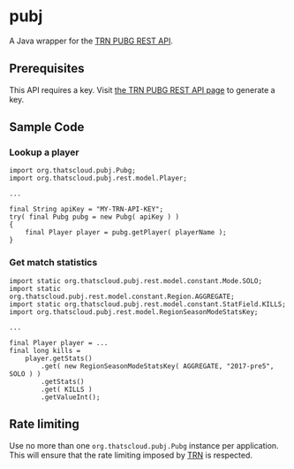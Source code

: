 # pubj

A Java wrapper for the [TRN PUBG REST API](https://pubgtracker.com/site-api).

## Prerequisites

This API requires a key. Visit [the TRN PUBG REST API page](https://pubgtracker.com/site-api) 
to generate a key.

## Sample Code

### Lookup a player
    
    import org.thatscloud.pubj.Pubg;
    import org.thatscloud.pubj.rest.model.Player;
    
    ...
    
    final String apiKey = "MY-TRN-API-KEY";
    try( final Pubg pubg = new Pubg( apiKey ) )
    {
        final Player player = pubg.getPlayer( playerName );
    }

### Get match statistics
    
    import static org.thatscloud.pubj.rest.model.constant.Mode.SOLO;
    import static org.thatscloud.pubj.rest.model.constant.Region.AGGREGATE;
    import static org.thatscloud.pubj.rest.model.constant.StatField.KILLS;
    import org.thatscloud.pubj.rest.model.RegionSeasonModeStatsKey;
    
    ...
    
    final Player player = ...
    final long kills =
        player.getStats()
            .get( new RegionSeasonModeStatsKey( AGGREGATE, "2017-pre5", SOLO ) )
            .getStats()
            .get( KILLS )
            .getValueInt();

## Rate limiting

Use no more than one `org.thatscloud.pubj.Pubg` instance per application. This will ensure that
the rate limiting imposed by [TRN](https://thetrackernetwork.com/) is respected.

